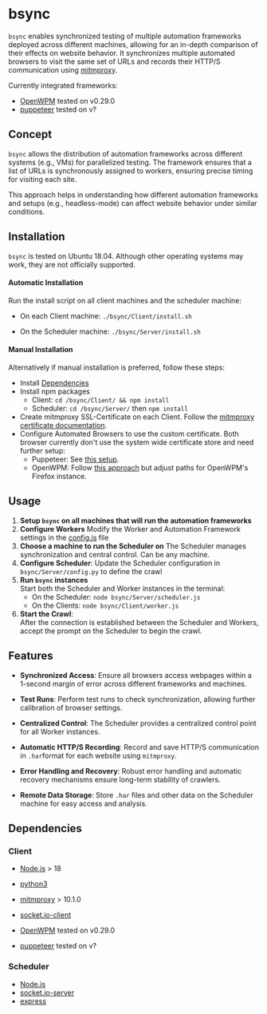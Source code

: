 
# bsync

`bsync` enables synchronized testing of multiple automation frameworks deployed across different machines, allowing for an in-depth comparison of their effects on website behavior. It synchronizes multiple automated browsers to visit the same set of URLs and records their HTTP/S communication using [mitmproxy](https://github.com/mitmproxy/mitmproxy).

Currently integrated frameworks:
- [OpenWPM](https://github.com/openwpm/OpenWPM/) tested on v0.29.0
- [puppeteer](https://github.com/puppeteer/puppeteer) tested on v?

## Concept

`bsync` allows the distribution of automation frameworks across different systems (e.g., VMs) for parallelized testing. The framework ensures that a list of URLs is synchronously assigned to workers, ensuring precise timing for visiting each site.

This approach helps in understanding how different automation frameworks and setups (e.g., headless-mode) can affect website behavior under similar conditions.

## Installation

`bsync` is tested on Ubuntu 18.04. Although other operating systems may work, they are not officially supported.

#### Automatic Installation
Run the install script on all client machines and the scheduler machine:
- On each Client machine:
`./bsync/Client/install.sh`

- On the Scheduler machine:
`./bsync/Server/install.sh`

#### Manual Installation
Alternatively if manual installation is preferred, follow these steps:
- Install [Dependencies](https://github.com/jonasxyz/bsync##Dependencies)
- Install npm packages
	-  Client: `cd /bsync/Client/ && npm install`
	- Scheduler: `cd /bsync/Server/` then `npm install`
- Create mitmproxy SSL-Certificate on each Client. Follow the [mitmproxy certificate documentation](https://docs.mitmproxy.org/stable/concepts-certificates/).
- Configure Automated Browsers to use the custom certificate. Both browser currently don't use the system wide certificate store and need further setup:
	- Puppeteer: See [this setup](https://superuser.com/a/1703365).
	- OpenWPM: Follow [this approach](https://askubuntu.com/a/1036637) but adjust paths for OpenWPM's Firefox instance.


## Usage

1. **Setup `bsync` on all machines that will run the automation frameworks**
2. **Configure Workers**
Modify the Worker and Automation Framework settings in the [config.js](https://github.com/jonasxyz/bsync/Client/config.js) file
3. **Choose a machine to run the Scheduler on**
The Scheduler manages synchronization and central control. Can be any machine.
4. **Configure Scheduler**:
Update the Scheduler configuration in `bsync/Server/config.py` to define the crawl
5. **Run `bsync` instances**  
Start both the Scheduler and Worker instances in the terminal:
	- On the Scheduler:
`node bsync/Server/scheduler.js`
	- On the Clients:
`node bsync/Client/worker.js`
7. **Start the Crawl**:  
After the connection is established between the Scheduler and Workers, accept the prompt on the Scheduler to begin the crawl.

  

## Features

- **Synchronized Access**: Ensure all browsers access webpages within a 1-second margin of error across different frameworks and machines.
- **Test Runs**: Perform test runs to check synchronization, allowing further calibration of browser settings.

- **Centralized Control**: The Scheduler provides a centralized control point for all Worker instances.

- **Automatic HTTP/S Recording**: Record and save HTTP/S communication in `.har`format  for each website using `mitmproxy`.

- **Error Handling and Recovery**: Robust error handling and automatic recovery mechanisms ensure long-term stability of crawlers.
- **Remote Data Storage**: Store `.har` files and other data on the Scheduler machine for easy access and analysis.


## Dependencies

### Client
- [Node.js](https://github.com/nodejs) > 18 
- [python3](https://www.python.org/downloads/)
- [mitmproxy](https://github.com/mitmproxy/mitmproxy) > 10.1.0
- [socket.io-client](https://www.npmjs.com/package/socket.io-client)

- [OpenWPM](https://github.com/openwpm/OpenWPM/releases/tag/v0.29.0) tested on v0.29.0
- [puppeteer](https://github.com/puppeteer/puppeteer) tested on v?

### Scheduler
- [Node.js](https://github.com/nodejs) 
- [socket.io-server](https://www.npmjs.com/package/socket.io-server)
- [express](https://www.npmjs.com/package/express)
